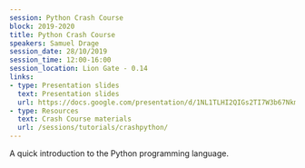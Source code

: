 ```yaml
---
session: Python Crash Course
block: 2019-2020
title: Python Crash Course
speakers: Samuel Drage
session_date: 28/10/2019
session_time: 12:00-16:00
session_location: Lion Gate - 0.14
links:
- type: Presentation slides
  text: Presentation slides
  url: https://docs.google.com/presentation/d/1NL1TLHI2QIGs2TI7W3b67NkmjN8s2WpI1aE0gTcBZH0/edit?usp=sharing
- type: Resources
  text: Crash Course materials
  url: /sessions/tutorials/crashpython/
---
```

A quick introduction to the Python programming language.

